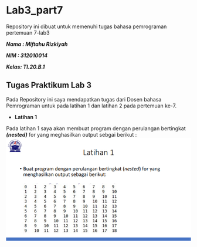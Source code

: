 # Lab3_part7
Repository ini dibuat untuk memenuhi tugas bahasa pemrograman pertemuan 7-lab3

***Nama : Miftahu Rizkiyah***

***NIM  : 312010014***

***Kelas: TI.20.B.1***

## Tugas Praktikum Lab 3

Pada Repository ini saya mendapatkan tugas dari Dosen bahasa Pemrograman untuk pada latihan 1 dan latihan 2 pada pertemuan ke-7.
<br>

* **Latihan 1**

Pada latihan 1 saya akan membuat program dengan perulangan bertingkat ***(nested)*** for yang meghasilkan output sebgai berikut :<br>
![Tugas Latihan 1](pict/Tugas_latihan1.PNG)





